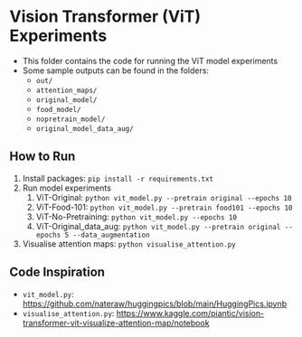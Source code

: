 # Vision Transformer (ViT) Experiments
- This folder contains the code for running the ViT model experiments
- Some sample outputs can be found in the folders:
	- `out/`
	- `attention_maps/`
	- `original_model/`
	- `food_model/`
	- `nopretrain_model/`
	- `original_model_data_aug/`

## How to Run
1. Install packages: `pip install -r requirements.txt`
2. Run model experiments
	1. ViT-Original: `python vit_model.py --pretrain original --epochs 10`
	2. ViT-Food-101: `python vit_model.py --pretrain food101 --epochs 10`
	3. ViT-No-Pretraining: `python vit_model.py --epochs 10`
	4. ViT-Original_data_aug: `python vit_model.py --pretrain original --epochs 5 --data_augmentation`
3. Visualise attention maps: `python visualise_attention.py`

## Code Inspiration
- `vit_model.py`: https://github.com/nateraw/huggingpics/blob/main/HuggingPics.ipynb
- `visualise_attention.py`: https://www.kaggle.com/piantic/vision-transformer-vit-visualize-attention-map/notebook
